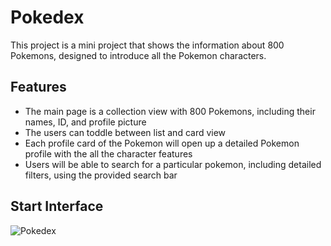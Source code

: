 # Pokedex
This project is a mini project that shows the information about 800 Pokemons, designed to introduce all the Pokemon characters.

## Features
- The main page is a collection view with 800 Pokemons, including their names, ID, and profile picture
- The users can toddle between list and card view
- Each profile card of the Pokemon will open up a detailed Pokemon profile with the all the character features
- Users will be able to search for a particular pokemon, including detailed filters, using the provided search bar



## Start Interface
![Pokedex]()
